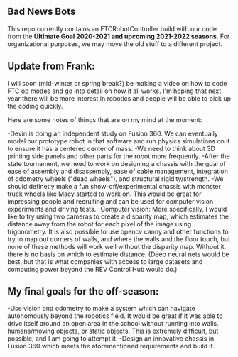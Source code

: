 ## Bad News Bots
This repo currently contains an FTCRobotController build with our code from the **Ultimate Goal 2020-2021 and upcoming 2021-2022 seasons**. For organizational purposes, we may move the old stuff to a different project.

## Update from Frank: 
I will soon (mid-winter or spring break?) be making a video on how to code FTC op modes and go into detail on how it all works. I'm hoping that next year there will be more interest in robotics and people will be able to pick up the coding quickly.

Here are some notes of things that are on my mind at the moment:

-Devin is doing an independent study on Fusion 360. We can eventually model our prototype robot in that software and run physics simulations on it to ensure it has a centered center of mass.
-We need to think about 3D printing side panels and other parts for the robot more frequently. 
-After the state tournament, we need to work on designing a chassis with the goal of ease of assembly and disassembly, ease of cable management, integration of odometry wheels ("dead wheels"), and structural rigidity/strength. 
-We should definetly make a fun show-off/experimental chassis with monster truck wheels like Macy started to work on. This would be great for impressing people and recruiting and can be used for computer vision experiments and driving tests.
-Computer vision: More specifically, I would like to try using two cameras to create a disparity map, which estimates the distance away from the robot for each pixel of the image using trigonometry. It is also possible to use opencv canny and other functions to try to map out corners of walls, and where the walls and the floor touch, but none of these methods will work well without the disparity map. Without it, there is no basis on which to estimate distance. 
(Deep neural nets would be best, but that is what companies with access to large datasets and computing power beyond the REV Control Hub would do.)

## My final goals for the off-season:
-Use vision and odometry to make a system which can navigate autonomously beyond the robotics field. It would be great if it was able to drive itself around an open area in the school without running into walls, humans/moving objects, or static objects. This is extremely difficult, but possible, and I am going to attempt it. 
-Design an innovative chassis in Fusion 360 which meets the aforementioned requirements and build it.

